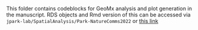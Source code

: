 This folder contains codeblocks for GeoMx analysis and plot generation in the manuscript. RDS objects and Rmd version of this can be accessed via `jpark-lab/SpatialAnalysis/Park-NatureComms2022` or [this link](https://github.com/jpark-lab/SpatialAnalysis)
